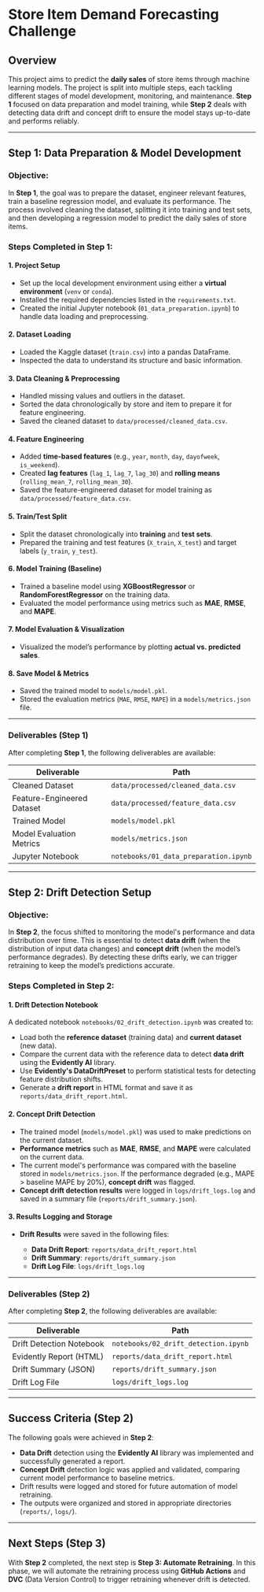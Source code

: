 
# **Store Item Demand Forecasting Challenge**

## **Overview**

This project aims to predict the **daily sales** of store items through machine learning models. The project is split into multiple steps, each tackling different stages of model development, monitoring, and maintenance. **Step 1** focused on data preparation and model training, while **Step 2** deals with detecting data drift and concept drift to ensure the model stays up-to-date and performs reliably.

---

## **Step 1: Data Preparation & Model Development**

### **Objective:**

In **Step 1**, the goal was to prepare the dataset, engineer relevant features, train a baseline regression model, and evaluate its performance. The process involved cleaning the dataset, splitting it into training and test sets, and then developing a regression model to predict the daily sales of store items.

### **Steps Completed in Step 1:**

#### **1. Project Setup**

* Set up the local development environment using either a **virtual environment** (`venv` or `conda`).
* Installed the required dependencies listed in the `requirements.txt`.
* Created the initial Jupyter notebook (`01_data_preparation.ipynb`) to handle data loading and preprocessing.

#### **2. Dataset Loading**

* Loaded the Kaggle dataset (`train.csv`) into a pandas DataFrame.
* Inspected the data to understand its structure and basic information.

#### **3. Data Cleaning & Preprocessing**

* Handled missing values and outliers in the dataset.
* Sorted the data chronologically by store and item to prepare it for feature engineering.
* Saved the cleaned dataset to `data/processed/cleaned_data.csv`.

#### **4. Feature Engineering**

* Added **time-based features** (e.g., `year`, `month`, `day`, `dayofweek`, `is_weekend`).
* Created **lag features** (`lag_1`, `lag_7`, `lag_30`) and **rolling means** (`rolling_mean_7`, `rolling_mean_30`).
* Saved the feature-engineered dataset for model training as `data/processed/feature_data.csv`.

#### **5. Train/Test Split**

* Split the dataset chronologically into **training** and **test sets**.
* Prepared the training and test features (`X_train`, `X_test`) and target labels (`y_train`, `y_test`).

#### **6. Model Training (Baseline)**

* Trained a baseline model using **XGBoostRegressor** or **RandomForestRegressor** on the training data.
* Evaluated the model performance using metrics such as **MAE**, **RMSE**, and **MAPE**.

#### **7. Model Evaluation & Visualization**

* Visualized the model’s performance by plotting **actual vs. predicted sales**.

#### **8. Save Model & Metrics**

* Saved the trained model to `models/model.pkl`.
* Stored the evaluation metrics (`MAE`, `RMSE`, `MAPE`) in a `models/metrics.json` file.

---

### **Deliverables (Step 1)**

After completing **Step 1**, the following deliverables are available:

| Deliverable                | Path                                  |
| -------------------------- | ------------------------------------- |
| Cleaned Dataset            | `data/processed/cleaned_data.csv`     |
| Feature-Engineered Dataset | `data/processed/feature_data.csv`     |
| Trained Model              | `models/model.pkl`                    |
| Model Evaluation Metrics   | `models/metrics.json`                 |
| Jupyter Notebook           | `notebooks/01_data_preparation.ipynb` |

---

## **Step 2: Drift Detection Setup**

### **Objective:**

In **Step 2**, the focus shifted to monitoring the model's performance and data distribution over time. This is essential to detect **data drift** (when the distribution of input data changes) and **concept drift** (when the model’s performance degrades). By detecting these drifts early, we can trigger retraining to keep the model’s predictions accurate.

### **Steps Completed in Step 2:**

#### **1. Drift Detection Notebook**

A dedicated notebook `notebooks/02_drift_detection.ipynb` was created to:

* Load both the **reference dataset** (training data) and **current dataset** (new data).
* Compare the current data with the reference data to detect **data drift** using the **Evidently AI** library.
* Use **Evidently's DataDriftPreset** to perform statistical tests for detecting feature distribution shifts.
* Generate a **drift report** in HTML format and save it as `reports/data_drift_report.html`.

#### **2. Concept Drift Detection**

* The trained model (`models/model.pkl`) was used to make predictions on the current dataset.
* **Performance metrics** such as **MAE**, **RMSE**, and **MAPE** were calculated on the current data.
* The current model's performance was compared with the baseline stored in `models/metrics.json`. If the performance degraded (e.g., MAPE > baseline MAPE by 20%), **concept drift** was flagged.
* **Concept drift detection results** were logged in `logs/drift_logs.log` and saved in a summary file (`reports/drift_summary.json`).

#### **3. Results Logging and Storage**

* **Drift Results** were saved in the following files:

  * **Data Drift Report**: `reports/data_drift_report.html`
  * **Drift Summary**: `reports/drift_summary.json`
  * **Drift Log File**: `logs/drift_logs.log`

---

### **Deliverables (Step 2)**

After completing **Step 2**, the following deliverables are available:

| Deliverable              | Path                                 |
| ------------------------ | ------------------------------------ |
| Drift Detection Notebook | `notebooks/02_drift_detection.ipynb` |
| Evidently Report (HTML)  | `reports/data_drift_report.html`     |
| Drift Summary (JSON)     | `reports/drift_summary.json`         |
| Drift Log File           | `logs/drift_logs.log`                |

---

## **Success Criteria (Step 2)**

The following goals were achieved in **Step 2**:

* **Data Drift** detection using the **Evidently AI** library was implemented and successfully generated a report.
* **Concept Drift** detection logic was applied and validated, comparing current model performance to baseline metrics.
* Drift results were logged and stored for future automation of model retraining.
* The outputs were organized and stored in appropriate directories (`reports/`, `logs/`).

---

## **Next Steps (Step 3)**

With **Step 2** completed, the next step is **Step 3: Automate Retraining**. In this phase, we will automate the retraining process using **GitHub Actions** and **DVC** (Data Version Control) to trigger retraining whenever drift is detected.

